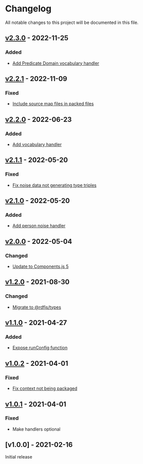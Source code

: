 # Changelog
All notable changes to this project will be documented in this file.

<a name="v2.3.0"></a>
## [v2.3.0](https://github.com/SolidBench/ldbc-snb-enhancer.js/compare/v2.2.1...v2.3.0) - 2022-11-25

### Added
* [Add Predicate Domain vocabulary handler](https://github.com/SolidBench/ldbc-snb-enhancer.js/commit/ee1c8f3a0fccf892f5b2732f9f2a8a341fe037f4)

<a name="v2.2.1"></a>
## [v2.2.1](https://github.com/SolidBench/ldbc-snb-enhancer.js/compare/v2.1.1...v2.2.1) - 2022-11-09

### Fixed
* [Include source map files in packed files](https://github.com/SolidBench/ldbc-snb-enhancer.js/commit/49b395000fd1f8487136e723a5ac0201c061a725)

<a name="v2.2.0"></a>
## [v2.2.0](https://github.com/rubensworks/ldbc-snb-enhancer.js/compare/v2.1.1...v2.2.0) - 2022-06-23

### Added
* [Add vocabulary handler](https://github.com/rubensworks/ldbc-snb-enhancer.js/commit/bfbb111b25b60eca96166f588c91e59a492a5a96)

<a name="v2.1.1"></a>
## [v2.1.1](https://github.com/rubensworks/ldbc-snb-enhancer.js/compare/v2.0.0...v2.1.1) - 2022-05-20

### Fixed
* [Fix noise data not generating type triples](https://github.com/rubensworks/ldbc-snb-enhancer.js/commit/e764278c47db5f8678a3f7deea2716c000a4e7ed)

<a name="v2.1.0"></a>
## [v2.1.0](https://github.com/rubensworks/ldbc-snb-enhancer.js/compare/v2.0.0...v2.1.0) - 2022-05-20

### Added
* [Add person noise handler](https://github.com/rubensworks/ldbc-snb-enhancer.js/commit/d6777bd3a3b3b869b6634f7107785ae402cc4a09)

<a name="v2.0.0"></a>
## [v2.0.0](https://github.com/rubensworks/ldbc-snb-enhancer.js/compare/v1.2.0...v2.0.0) - 2022-05-04

### Changed
* [Update to Components.js 5](https://github.com/rubensworks/ldbc-snb-enhancer.js/commit/dd2fed0da72bcb238ae85d79c3fe7402193b4f46)

<a name="v1.2.0"></a>
## [v1.2.0](https://github.com/rubensworks/ldbc-snb-enhancer.js/compare/v1.1.0...v1.2.0) - 2021-08-30

### Changed
* [Migrate to @rdfjs/types](https://github.com/rubensworks/ldbc-snb-enhancer.js/commit/cce80629c9c848a6571f76945c4c06e1896bd162)

<a name="v1.1.0"></a>
## [v1.1.0](https://github.com/rubensworks/ldbc-snb-enhancer.js/compare/v1.0.2...v1.1.0) - 2021-04-27

### Added
* [Expose runConfig function](https://github.com/rubensworks/ldbc-snb-enhancer.js/commit/3c2c366fc62550cef15a31a5d0dc5b347b8f493b)

<a name="v1.0.2"></a>
## [v1.0.2](https://github.com/rubensworks/ldbc-snb-enhancer.js/compare/v1.0.1...v1.0.2) - 2021-04-01

### Fixed
* [Fix context not being packaged](https://github.com/rubensworks/ldbc-snb-enhancer.js/commit/fde2370fb7c0ff7a7975e9302ddb05237f0bfb4b)

<a name="v1.0.1"></a>
## [v1.0.1](https://github.com/rubensworks/ldbc-snb-enhancer.js/compare/v1.0.0...v1.0.1) - 2021-04-01

### Fixed
* Make handlers optional

<a name="v1.0.0"></a>
## [v1.0.0] - 2021-02-16

Initial release

